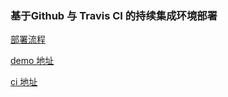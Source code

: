 ### 基于Github 与 Travis CI 的持续集成环境部署

[部署流程](https://zhuanlan.zhihu.com/p/52452036)

[demo 地址](http://cdn.jimstyle.ink/)

[ci 地址](https://travis-ci.org/eltonchan/vue_cli3_github_travis_ci/jobs/467870168)
